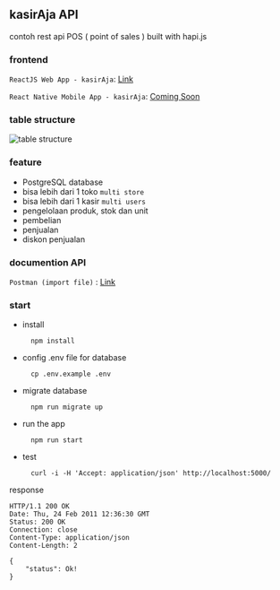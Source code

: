 ## kasirAja API
contoh rest api POS ( point of sales ) built with hapi.js

### frontend
`ReactJS Web App - kasirAja`: [Link](https://github.com/ajikamaludin/react-kasiraja-web)

`React Native Mobile App - kasirAja`: [Coming Soon](#)

### table structure
![table structure](https://github.com/ajikamaludin/hapi-kasiraja-api/raw/dev/documents/tables.png)
### feature
- PostgreSQL database
- bisa lebih dari 1 toko `multi store`
- bisa lebih dari 1 kasir `multi users`
- pengelolaan produk, stok dan unit
- pembelian
- penjualan
- diskon penjualan

### documention API
`Postman (import file)` : [Link](https://github.com/ajikamaludin/hapi-kasiraja-api/tree/dev/documents/postman-collection)

### start 
- install

        npm install

- config .env file for database

        cp .env.example .env

- migrate database

        npm run migrate up

- run the app

        npm run start

- test

        curl -i -H 'Accept: application/json' http://localhost:5000/

response

    HTTP/1.1 200 OK
    Date: Thu, 24 Feb 2011 12:36:30 GMT
    Status: 200 OK
    Connection: close
    Content-Type: application/json
    Content-Length: 2

    {
	    "status": Ok!
    }